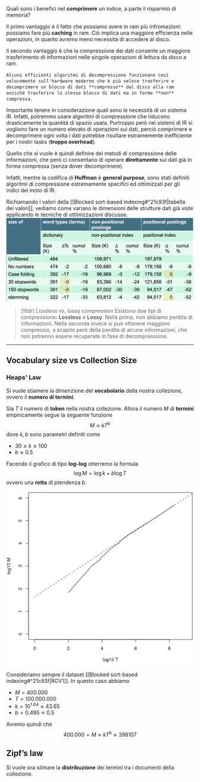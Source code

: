 Quali sono i benefici nel **comprimere** un indice, a parte il risparmio di memoria?

Il primo vantaggio è il fatto che possiamo avere in ram più infromazioni: possiamo fare più **caching** in ram.
Ciò implica una maggiore efficienza nelle operazioni, in quanto avremo meno necessità di accedere al disco.

Il secondo vantaggio è che la compressione dei dati consente un maggiore trasferimento di informazioni nelle singole operazioni di lettura da disco a ram.

```ad-info
Alcuni efficienti algoritmi di decompressione funzionano così velocemente sull'hardware moderno che è più veloce trasferire e decomprimere un blocco di dati **compresso** dal disco alla ram anziché trasferire lo stesso blocco di dati ma in forma **non** compressa.
```

Importante tenere in considerazione quali sono le necessità di un sistema IR.
Infatti, potremmo usare algoritmi di compressione che riducono drasticamente la quantità di spazio usata.
Purtroppo però nei sistemi di IR si vogliono fare un numero elevato di operazioni sui dati, perciò comprimere e decomprimere ogni volta i dati potrebbe risultare estramemente inefficiente per i nostri tasks (**troppo overhead**).

Quello che si vuole è quindi definire dei metodi di compressione delle informazioni, che però ci consentano di operare **direttamente** sui dati già in forma compressa (senza dover decomprimere).

Infatti, mentre la codifica di **Huffman** è **general purpose**, sono stati definiti algoritmi di compressione estremamente specifici ed ottimizzati per gli indici dei moto di IR.

Richiamando i valori della [[Blocked sort-based indexing#^21c93f|tabella dei valori]], vediamo come variano le dimensioni delle strutture dati già viste applicando le tecniche di ottimizzazioni discusse.
![](./img/IR_index_compression_table.png)

> [!tldr] Lossless vs. lossy compression
> Esistono due tipi di compressione: **Lossless** e **Lossy**.
> Nella prima, non abbiamo perdita di informazioni.
> Nella seconda invece si può ottenere maggiore compressio, a scapito però della perdita di alcune informazioni, che non potrenno essere recuperate in fase di decompressione.

------
## Vocabulary size vs Collection Size

### Heaps' Law
Si vuole stiamere la dimenzione del **vocabolario** della nostra collezione, ovvero il **numero di termini**.

Sia $T$ il numero di **token** nella nostra collezione.
Allora il numero $M$ di **termini** empiricamente segue la seguente funzione $$M \approx kT^b$$
dove $k,b$ sono parametri definiti come
- $30 \leq k \leq 100$
- $b \approx 0.5$

Facendo il grafico di tipo **log-log** otterremo la formula $$\log{M} = \log{k} + b \log{T}$$ ovvero una **retta** di ptendenza $b$.

![](./img/IR_index_compression_1.png)

Consideriamo sempre il dataset [[Blocked sort-based indexing#^21c93f|RCV1]].
In questo caso abbiamo 
- $M = 400.000$
- $T = 100.000.000$
- $k = 10^{1.64} \approx 43.65$
- $b = 0.495 \approx 0.5$

Avremo quindi che $$400.000 = M \approx kT^b \approx 398107$$
## Zipf’s law
Si vuole ora stimare la **distribuzione** dei termini tra i documenti della collezione.
